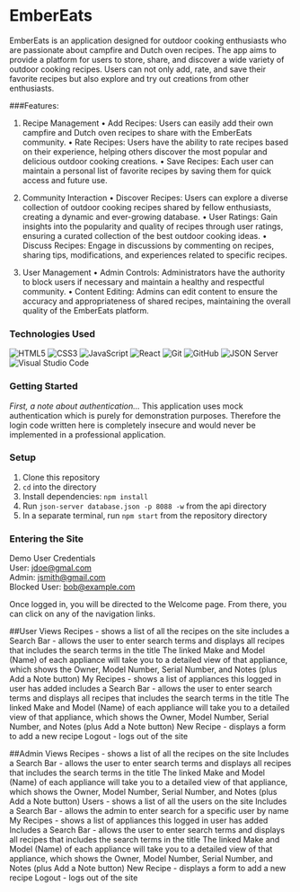 # EmberEats

EmberEats is an application designed for outdoor cooking enthusiasts who are passionate about campfire and Dutch oven recipes. The app aims to provide a platform for users to store, share, and discover a wide variety of outdoor cooking recipes. Users can not only add, rate, and save their favorite recipes but also explore and try out creations from other enthusiasts.

###Features:
1. Recipe Management
• Add Recipes: Users can easily add their own campfire and Dutch oven recipes to share with the EmberEats community.
• Rate Recipes: Users have the ability to rate recipes based on their experience, helping others discover the most popular and delicious outdoor cooking creations.
• Save Recipes: Each user can maintain a personal list of favorite recipes by saving them for quick access and future use.

2. Community Interaction
• Discover Recipes: Users can explore a diverse collection of outdoor cooking recipes shared by fellow enthusiasts, creating a dynamic and ever-growing database.
• User Ratings: Gain insights into the popularity and quality of recipes through user ratings, ensuring a curated collection of the best outdoor cooking ideas.
• Discuss Recipes: Engage in discussions by commenting on recipes, sharing tips, modifications, and experiences related to specific recipes.

3. User Management
• Admin Controls: Administrators have the authority to block users if necessary and maintain a healthy and respectful community.
• Content Editing: Admins can edit content to ensure the accuracy and appropriateness of shared recipes, maintaining the overall quality of the EmberEats platform.

### Technologies Used

![HTML5](https://img.shields.io/badge/html5%20-%23E34F26.svg?&style=for-the-badge&logo=html5&logoColor=white) ![CSS3](https://img.shields.io/badge/css3%20-%231572B6.svg?&style=for-the-badge&logo=css3&logoColor=white) ![JavaScript](https://img.shields.io/badge/javascript%20-%23323330.svg?&style=for-the-badge&logo=javascript&logoColor=%23F7DF1E) ![React](https://img.shields.io/badge/react%20-%2320232a.svg?&style=for-the-badge&logo=react&logoColor=%2361DAFB) ![Git](https://img.shields.io/badge/git%20-%23F05033.svg?&style=for-the-badge&logo=git&logoColor=white) ![GitHub](https://img.shields.io/badge/github%20-%23121011.svg?&style=for-the-badge&logo=github&logoColor=white) ![JSON Server](https://img.shields.io/badge/JSON_Server%20-%232a2e2a.svg?&style=for-the-badge&logo=JSON&logoColor=white) ![Visual Studio Code](https://img.shields.io/badge/VSCode%20-%23007ACC.svg?&style=for-the-badge&logo=visual-studio-code&logoColor=white)


### Getting Started

*First, a note about authentication...*
This application uses mock authentication which is purely for demonstration purposes. Therefore the login code written here is completely insecure and would never be implemented in a professional application.

### Setup

1.  Clone this repository
2.  ```cd``` into the directory
3.  Install dependencies: ```npm install```
4.  Run ```json-server database.json -p 8088 -w``` from the api directory
5.  In a separate terminal, run ```npm start``` from the repository directory

### Entering the Site

Demo User Credentials<br>
    User:   jdoe@gmal.com<br>
    Admin:  jsmith@gmail.com<br>
    Blocked User: bob@example.com

Once logged in, you will be directed to the Welcome page. From there, you can click on any of the navigation links. 

##User Views
Recipes - shows a list of all the recipes on the site
    includes a Search Bar - allows the user to enter search terms and displays all recipes that includes the search terms in the title
    The linked Make and Model (Name) of each appliance will take you to a detailed view of that appliance, which shows the Owner, Model Number, Serial Number, and Notes (plus Add a Note button)
My Recipes - shows a list of appliances this logged in user has added
    includes a Search Bar - allows the user to enter search terms and displays all recipes that includes the search terms in the title
    The linked Make and Model (Name) of each appliance will take you to a detailed view of that appliance, which shows the Owner, Model Number, Serial Number, and Notes (plus Add a Note button)
New Recipe - displays a form to add a new recipe
Logout - logs out of the site

##Admin Views
Recipes - shows a list of all the recipes on the site
    Includes a Search Bar - allows the user to enter search terms and displays all recipes that includes the search terms in the title
    The linked Make and Model (Name) of each appliance will take you to a detailed view of that appliance, which shows the Owner, Model Number, Serial Number, and Notes (plus Add a Note button)
Users - shows a list of all the users on the site
   Includes a Search Bar - allows the admin to enter search for a specific user by name
My Recipes - shows a list of appliances this logged in user has added
    Includes a Search Bar - allows the user to enter search terms and displays all recipes that includes the search terms in the title
    The linked Make and Model (Name) of each appliance will take you to a detailed view of that appliance, which shows the Owner, Model Number, Serial Number, and Notes (plus Add a Note button)
New Recipe - displays a form to add a new recipe
Logout - logs out of the site
